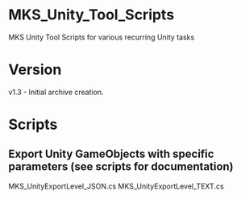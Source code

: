 # MKS_Unity_Tool_Scripts
MKS Unity Tool Scripts for various recurring Unity tasks

# Version
v1.3 - Initial archive creation.

# Scripts

## Export Unity GameObjects with specific parameters (see scripts for documentation)
MKS_UnityExportLevel_JSON.cs
MKS_UnityExportLevel_TEXT.cs